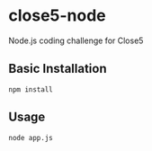 # close5-node

Node.js coding challenge for Close5

## Basic Installation

```
npm install
```

## Usage

```
node app.js
```
